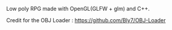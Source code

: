 Low poly RPG made with OpenGL(GLFW + glm) and C++.

Credit for the OBJ Loader : https://github.com/Bly7/OBJ-Loader